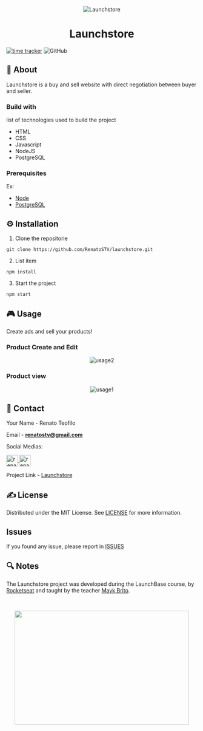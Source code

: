<p align="center">
    <img src="https://i.imgur.com/Si6Vsdc.png" alt="Launchstore">
</p>

<h1 align="center">Launchstore</h1>

[![time tracker](https://wakatime.com/badge/github/RenatoSTV/launchstore.svg)](https://wakatime.com/badge/github/RenatoSTV/launchstore)
![GitHub](https://img.shields.io/github/license/RenatoSTV/launchstore)

## 📰 About

Launchstore is a buy and sell website with direct negotiation between buyer and seller.

### Build with

list of technologies used to build the project

- HTML
- CSS
- Javascript
- NodeJS
- PostgreSQL

### Prerequisites

Ex:

- [Node](https://nodejs.org/en/)
- [PostgreSQL](https://www.postgresql.org/)

## ⚙ Installation

1.  Clone the repositorie

```
git clone https://github.com/RenatoSTV/launchstore.git
```

2.  List item

```
npm install
```

3. Start the project

```
npm start
```

## 🎮 Usage

<p>
    Create ads and sell your products!
<p>


<h3>Product Create and Edit</h3>
<p align="center">
    <img src="https://i.imgur.com/shP249K.gif" alt="usage2">
</p>

<h3>Product view</h3>
<p align="center" >
    <img src="https://i.imgur.com/C0RNHJ3.gif" alt="usage1">
</p>


## 📩 Contact

Your Name - Renato Teofilo

Email - **renatostv@gmail.com**

Social Medias:

<a href="https://twitter.com/renatostv1" target="blank">
    <img align="center" src="https://cdn.jsdelivr.net/npm/simple-icons@3.0.1/icons/twitter.svg" alt="renatostv1" height="30" width="30" />
</a>
    
<a href="https://linkedin.com/in/renatoteofilo" target="blank">
    <img align="center" src="https://cdn.jsdelivr.net/npm/simple-icons@3.0.1/icons/linkedin.svg" alt="renatoteofilo" height="30" width="30" />
</a>

<p></p>

Project Link - [Launchstore](https://github.com/RenatoSTV/launchstore)

## ✍ License

Distributed under the MIT License. See [LICENSE](https://github.com/RenatoSTV/launchstore/blob/master/LICENSE) for more information.

## Issues

If you found any issue, please report in [ISSUES](https://github.com/your_username/repo_name/issues)

## 🔍 Notes

<p>The Launchstore project was developed during the LaunchBase course, by <a href="https://rocketseat.com.br" alt="Rocketseat" target="_blank">Rocketseat</a> and taught by the teacher <a href="https://github.com/maykbrito" alt="Mayk Brito" target="_blank">Mayk Brito</a>.</p>

<br>

<p align="center">
  <img width="460" height="300" src="https://camo.githubusercontent.com/268b1344409fac98c4eeda520482b6910c4ddcba/68747470733a2f2f73746f726167652e676f6f676c65617069732e636f6d2f676f6c64656e2d77696e642f626f6f7463616d702d6c61756e6368626173652f6c6f676f2e706e67">
</p>